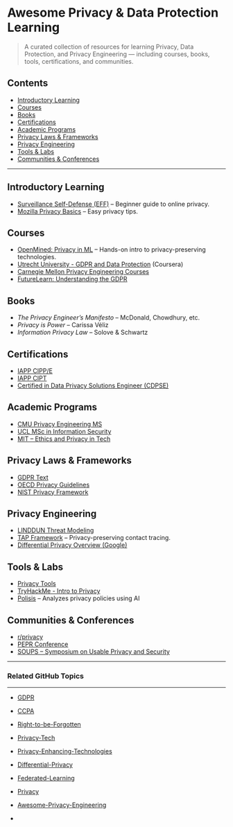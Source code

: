 # Awesome Privacy & Data Protection Learning 

> A curated collection of resources for learning Privacy, Data Protection, and Privacy Engineering — including courses, books, tools, certifications, and communities.

## Contents

- [Introductory Learning](#introductory-learning)
- [Courses](#courses)
- [Books](#books)
- [Certifications](#certifications)
- [Academic Programs](#academic-programs)
- [Privacy Laws & Frameworks](#privacy-laws--frameworks)
- [Privacy Engineering](#privacy-engineering)
- [Tools & Labs](#tools--labs)
- [Communities & Conferences](#communities--conferences)

---

## Introductory Learning

- [Surveillance Self-Defense (EFF)](https://ssd.eff.org/) – Beginner guide to online privacy.
- [Mozilla Privacy Basics](https://foundation.mozilla.org/en/privacy-security/) – Easy privacy tips.

## Courses

- [OpenMined: Privacy in ML](https://courses.openmined.org/) – Hands-on intro to privacy-preserving technologies.
- [Utrecht University - GDPR and Data Protection](https://www.coursera.org/learn/gdpr) (Coursera)
- [Carnegie Mellon Privacy Engineering Courses](https://privacy.cs.cmu.edu/)
- [FutureLearn: Understanding the GDPR](https://www.futurelearn.com/courses/general-data-protection-regulation)

## Books

- *The Privacy Engineer’s Manifesto* – McDonald, Chowdhury, etc.
- *Privacy is Power* – Carissa Véliz
- *Information Privacy Law* – Solove & Schwartz

## Certifications

- [IAPP CIPP/E](https://iapp.org/certify/cippe/)
- [IAPP CIPT](https://iapp.org/certify/cipt/)
- [Certified in Data Privacy Solutions Engineer (CDPSE)](https://www.isaca.org/credentialing/cdpse)

## Academic Programs

- [CMU Privacy Engineering MS](https://privacy.cs.cmu.edu/)
- [UCL MSc in Information Security](https://www.ucl.ac.uk/prospective-students/graduate/taught-degrees/information-security-msc/)
- [MIT – Ethics and Privacy in Tech](https://ocw.mit.edu)

## Privacy Laws & Frameworks

- [GDPR Text](https://gdpr-info.eu/)
- [OECD Privacy Guidelines](https://www.oecd.org/sti/ieconomy/oecdprivacypolicyguidelines.htm)
- [NIST Privacy Framework](https://www.nist.gov/privacy-framework)

## Privacy Engineering

- [LINDDUN Threat Modeling](https://linddun.org/)
- [TAP Framework](https://github.com/DP-3T/documents/blob/master/TAP.md) – Privacy-preserving contact tracing.
- [Differential Privacy Overview (Google)](https://developers.google.com/learn/topics/differential-privacy)

## Tools & Labs

- [Privacy Tools](https://www.privacytools.io/)
- [TryHackMe - Intro to Privacy](https://tryhackme.com)
- [Polisis](https://polisis.dei.unipd.it/) – Analyzes privacy policies using AI

## Communities & Conferences

- [r/privacy](https://reddit.com/r/privacy)
- [PEPR Conference](https://www.pepr.net/)
- [SOUPS – Symposium on Usable Privacy and Security](https://www.usenix.org/conference/soups2023)

---

### Related GitHub Topics
___

* [GDPR](https://github.com/topics/gdpr)
* [CCPA](https://github.com/topics/ccpa)
* [Right-to-be-Forgotten](https://github.com/topics/right-to-be-forgotten)
* [Privacy-Tech](https://github.com/topics/privacy-tech)
* [Privacy-Enhancing-Technologies](https://github.com/topics/privacy-enhancing-technologies)
* [Differential-Privacy](https://github.com/topics/differential-privacy)
* [Federated-Learning](https://github.com/topics/federated-learning)
* [Privacy](https://github.com/topics/privacy)
* [Awesome-Privacy-Engineering](https://github.com/mplspunk/awesome-privacy-engineering)

* 

